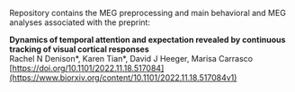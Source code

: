 Repository contains the MEG preprocessing and main behavioral and MEG analyses associated with the preprint:<br>

<strong>Dynamics of temporal attention and expectation revealed by continuous tracking of visual cortical responses</strong><br>
Rachel N Denison*, Karen Tian*, David J Heeger, Marisa Carrasco<br>
[https://doi.org/10.1101/2022.11.18.517084](https://www.biorxiv.org/content/10.1101/2022.11.18.517084v1)
